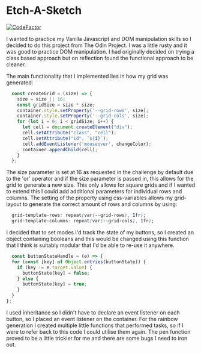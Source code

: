 # Etch-A-Sketch

[![CodeFactor](https://www.codefactor.io/repository/github/ocoldwell/etchasketch/badge/master)](https://www.codefactor.io/repository/github/ocoldwell/etchasketch/overview/master)

I wanted to practice my Vanilla Javascript and DOM manipulation skills so I decided to do this project from The Odin Project.
I was a little rusty and it was good to practice DOM manipulation. I had originally decided on trying a class based approach
but on reflection found the functional approach to be cleaner.

The main functionality that I implemented lies in how my grid was generated:

```Javascript
  const createGrid = (size) => {
    size = size || 16;
    const gridSize = size * size;
    container.style.setProperty('--grid-rows', size);
    container.style.setProperty('--grid-cols', size);
    for (let i = 0; i < gridSize; i++) {
      let cell = document.createElement("div");
      cell.setAttribute("class", "cell");
      cell.setAttribute("id", `${i}`);
      cell.addEventListener('mouseover', changeColor);
      container.appendChild(cell);
    }
  };
```

The size parameter is set at 16 as requested in the challenge by default due to the 'or' operator and if the size parameter is passed in, this allows for the grid to generate a new size. This only allows for square grids and if I wanted to extend this I could add additional parameters for individual rows and columns. The setting of the property using css-variables allows my grid-layout to generate the correct amount of rows and columns by using:

```CSS
  grid-template-rows: repeat(var(--grid-rows), 1fr);
  grid-template-columns: repeat(var(--grid-cols), 1fr);
```

I decided that to set modes I'd track the state of my buttons, so I created an object containing booleans and this would be changed using this function that I think is suitably modular that I'd be able to re-use it anywhere.

```Javascript
  const buttonStateHandle = (e) => {
  for (const [key] of Object.entries(buttonState)) {
    if (key != e.target.value) {
      buttonState[key] = false;
    } else {
      buttonState[key] = true;
    }
  }
};
```

I used inheritance so I didn't have to declare an event listener on each button, so I placed an event listener on the container.
For the rainbow generation I created multiple little functions that performed tasks, so if I were to refer back to this code I could utilise them again.
The pen function proved to be a little trickier for me and there are some bugs I need to iron out.
